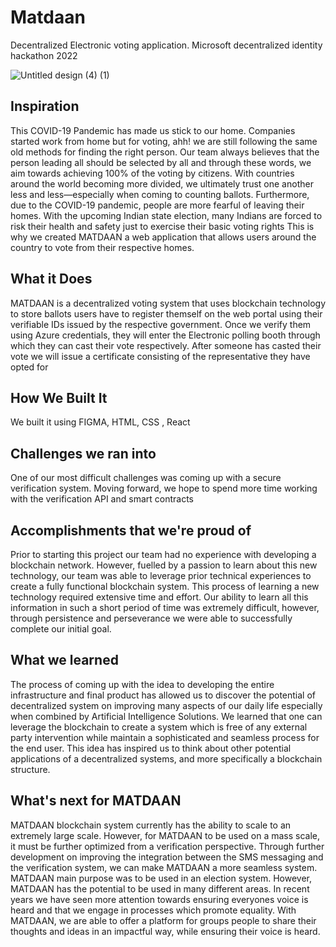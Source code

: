 # Matdaan
Decentralized Electronic voting application. Microsoft decentralized identity hackathon 2022

![Untitled design (4) (1)](https://user-images.githubusercontent.com/72151888/151595755-2ffdb176-b03a-4266-ae0e-e2979ee70bb8.png)

## Inspiration
This COVID-19 Pandemic has made us stick to our home. Companies started work from home but for voting, ahh! we are still following the same old methods for finding the right person. Our team always believes that the person leading all should be selected by all and through these words, we aim towards achieving 100% of the voting by citizens. With countries around the world becoming more divided, we ultimately trust one another less and less—especially when coming to counting ballots. Furthermore, due to the COVID-19 pandemic, people are more fearful of leaving their homes. With the upcoming Indian state election, many Indians are forced to risk their health and safety just to exercise their basic voting rights This is why we created MATDAAN a web application that allows users around the country to vote from their respective homes.

## What it Does
MATDAAN is a decentralized voting system that uses blockchain technology to store ballots users have to register themself on the web portal using their verifiable IDs issued by the respective government. Once we verify them using Azure credentials, they will enter the Electronic polling booth through which they can cast their vote respectively. After someone has casted their vote we will issue a certificate consisting of the representative they have opted for

## How We Built It
We built it using FIGMA, HTML, CSS , React

## Challenges we ran into

One of our most difficult challenges was coming up with a secure verification system. Moving forward, we hope to spend more time working with the verification API and smart contracts

## Accomplishments that we're proud of

Prior to starting this project our team had no experience with developing a blockchain network. However, fuelled by a passion to learn about this new technology, our team was able to leverage prior technical experiences to create a fully functional blockchain system. This process of learning a new technology required extensive time and effort. Our ability to learn all this information in such a short period of time was extremely difficult, however, through persistence and perseverance we were able to successfully complete our initial goal.

## What we learned

The process of coming up with the idea to developing the entire infrastructure and final product has allowed us to discover the potential of decentralized system on improving many aspects of our daily life especially when combined by Artificial Intelligence Solutions. We learned that one can leverage the blockchain to create a system which is free of any external party intervention while maintain a sophisticated and seamless process for the end user. This idea has inspired us to think about other potential applications of a decentralized systems, and more specifically a blockchain structure.

## What's next for MATDAAN

MATDAAN blockchain system currently has the ability to scale to an extremely large scale. However, for MATDAAN to be used on a mass scale, it must be further optimized from a verification perspective. Through further development on improving the integration between the SMS messaging and the verification system, we can make MATDAAN a more seamless system.
MATDAAN main purpose was to be used in an election system. However, MATDAAN has the potential to be used in many different areas. In recent years we have seen more attention towards ensuring everyones voice is heard and that we engage in processes which promote equality. With MATDAAN, we are able to offer a platform for groups people to share their thoughts and ideas in an impactful way, while ensuring their voice is heard.
